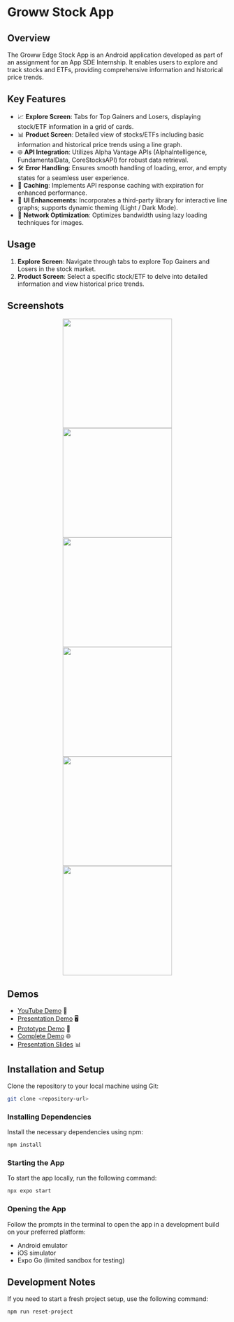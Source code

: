 

# Groww Stock App

## Overview

The Groww Edge Stock App is an Android application developed as part of an assignment for an App SDE Internship. It enables users to explore and track stocks and ETFs, providing comprehensive information and historical price trends.

## Key Features

- 📈 **Explore Screen**: Tabs for Top Gainers and Losers, displaying stock/ETF information in a grid of cards.
- 📊 **Product Screen**: Detailed view of stocks/ETFs including basic information and historical price trends using a line graph.
- 🌐 **API Integration**: Utilizes Alpha Vantage APIs (AlphaIntelligence, FundamentalData, CoreStocksAPI) for robust data retrieval.
- 🛠️ **Error Handling**: Ensures smooth handling of loading, error, and empty states for a seamless user experience.
- 🔄 **Caching**: Implements API response caching with expiration for enhanced performance.
- 🎨 **UI Enhancements**: Incorporates a third-party library for interactive line graphs; supports dynamic theming (Light / Dark Mode).
- 📡 **Network Optimization**: Optimizes bandwidth using lazy loading techniques for images.

## Usage

1. **Explore Screen**: Navigate through tabs to explore Top Gainers and Losers in the stock market.
2. **Product Screen**: Select a specific stock/ETF to delve into detailed information and view historical price trends.

## Screenshots 

<div align="center">
    <img src="https://github.com/user-attachments/assets/6ef7de0f-9975-4b7c-8413-93071b4866e3" width="250" hspace="20">
    <img src="https://github.com/user-attachments/assets/08f9e130-7a58-45b5-9592-ba596d7e877f" width="250" hspace="20">
    <img src="https://github.com/user-attachments/assets/b2b33057-6295-4b58-ae41-e117ab30c9ef" width="250" hspace="20">
</div>

<div align="center">
    <img src="https://github.com/user-attachments/assets/5b2061dd-f0a7-4c39-9492-de941103a279" width="250" hspace="20">
    <img src="https://github.com/user-attachments/assets/144f7c83-bf47-4d87-a5ce-1f7ebf6d6f7c" width="250" hspace="20">
    <img src="https://github.com/user-attachments/assets/8b36b477-9689-4102-8aa8-f6ffeb6033f2" width="250" hspace="20">
</div>


## Demos

- [YouTube Demo](https://www.youtube.com/watch?v=WZzIhNmGfug) 📡
- [Presentation Demo](https://drive.google.com/file/d/1Amfb4ULktImNenVawxu3F8CJCSXDxxAg/view) 🖥️
- [Prototype Demo](https://drive.google.com/file/d/1j4vinIKZxyiNReVkm4Wx96GogKdJI6pe/view?usp=sharing) 📱
- [Complete Demo](https://new.express.adobe.com/id/urn:aaid:sc:AP:e5f7b802-24d4-46ad-872d-9de8becc3849?invite=true&promoid=Z2G1FQKR&mv=other) 🌐
- [Presentation Slides](https://docs.google.com/presentation/d/1dVuDBXXfh3HGBUE6VsdKaEp9-3rZSY_ZSv6aJFQx8gQ/edit?usp=sharing) 📊

## Installation and Setup


Clone the repository to your local machine using Git:

```bash
git clone <repository-url>
```

### Installing Dependencies

Install the necessary dependencies using npm:

```bash
npm install
```

### Starting the App

To start the app locally, run the following command:

```bash
npx expo start
```

### Opening the App

Follow the prompts in the terminal to open the app in a development build on your preferred platform:

- Android emulator
- iOS simulator
- Expo Go (limited sandbox for testing)

## Development Notes

If you need to start a fresh project setup, use the following command:

```bash
npm run reset-project
```


